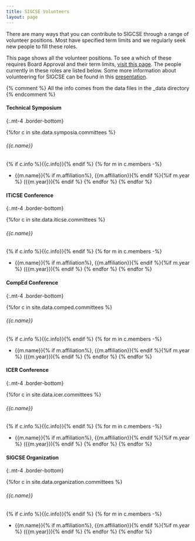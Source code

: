```yaml
---
title: SIGCSE Volunteers
layout: page 
---
```


There are many ways that you can contribute to SIGCSE through a range of volunteer positions. Most have specified term limits and we regularly seek new people to fill these roles.

This page shows all the volunteer positions. To see a which of these requires Board Approval and their term limits, [visit this page](../policies/approval.html). The people currently in these roles are listed below. Some more information about volunteering for SIGCSE can be found in this [presentation](../files/documents/pdfs/How%20to%20Volunteer%20with%20SIGCSE%202019.pdf).


{% comment %}
All the info comes from the data files in the \_data directory 
{% endcomment %}


#### Technical Symposium
{:.mt-4 .border-bottom}

{%for c in site.data.symposia.committees %}
###### {{c.name}}
{% if c.info %}{{c.info}}{% endif %}
{% for m in c.members -%}
- {{m.name}}{% if m.affiliation%}, {{m.affiliation}}{% endif %}{%if m.year %} ({{m.year}}){% endif %}
{% endfor %}
{% endfor %}

#### ITiCSE Conference
{:.mt-4 .border-bottom}

{%for c in site.data.iticse.committees %}
###### {{c.name}}
{% if c.info %}{{c.info}}{% endif %}
{% for m in c.members -%}
- {{m.name}}{% if m.affiliation%}, {{m.affiliation}}{% endif %}{%if m.year %} ({{m.year}}){% endif %}
{% endfor %}
{% endfor %}


#### CompEd Conference
{:.mt-4 .border-bottom}

{%for c in site.data.comped.committees %}
###### {{c.name}}
{% if c.info %}{{c.info}}{% endif %}
{% for m in c.members -%}
- {{m.name}}{% if m.affiliation%}, {{m.affiliation}}{% endif %}{%if m.year %} ({{m.year}}){% endif %}
{% endfor %}
{% endfor %}


#### ICER Conference
{:.mt-4 .border-bottom}

{%for c in site.data.icer.committees %}
###### {{c.name}}
{% if c.info %}{{c.info}}{% endif %}
{% for m in c.members -%}
- {{m.name}}{% if m.affiliation%}, {{m.affiliation}}{% endif %}{%if m.year %} ({{m.year}}){% endif %}
{% endfor %}
{% endfor %}


#### SIGCSE Organization
{:.mt-4 .border-bottom}

{%for c in site.data.organization.committees %}
###### {{c.name}}
{% if c.info %}{{c.info}}{% endif %}
{% for m in c.members -%}
- {{m.name}}{% if m.affiliation%}, {{m.affiliation}}{% endif %}{%if m.year %} ({{m.year}}){% endif %}
{% endfor %}
{% endfor %}



